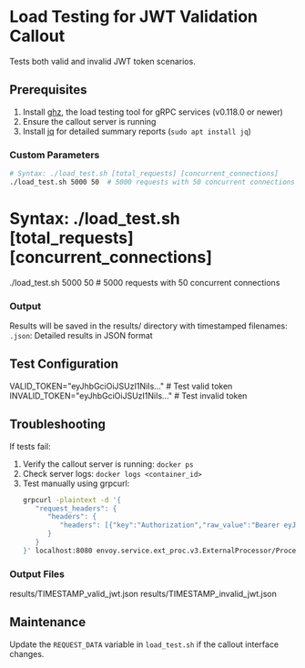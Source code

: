 # Load Testing for JWT Validation Callout

Tests both valid and invalid JWT token scenarios.

## Prerequisites

1. Install [ghz](https://ghz.sh), the load testing tool for gRPC services (v0.118.0 or newer)
2. Ensure the callout server is running
3. Install [jq](https://stedolan.github.io/jq/) for detailed summary reports (`sudo apt install jq`)

### Custom Parameters
```bash
# Syntax: ./load_test.sh [total_requests] [concurrent_connections]
./load_test.sh 5000 50  # 5000 requests with 50 concurrent connections
```

# Syntax: ./load_test.sh [total_requests] [concurrent_connections]
./load_test.sh 5000 50  # 5000 requests with 50 concurrent connections

### Output
Results will be saved in the results/ directory with timestamped filenames:
`.json`: Detailed results in JSON format

## Test Configuration

VALID_TOKEN="eyJhbGciOiJSUzI1NiIs..."   # Test valid token
INVALID_TOKEN="eyJhbGciOiJSUzI1NiIs..." # Test invalid token

## Troubleshooting
If tests fail:
1. Verify the callout server is running: `docker ps`
2. Check server logs: `docker logs <container_id>`
3. Test manually using grpcurl:
   ```bash
   grpcurl -plaintext -d '{
      "request_headers": {
         "headers": {
            "headers": [{"key":"Authorization","raw_value":"Bearer eyJhbGciOiJSUzI1NiIs..."}]
         }
      }
   }' localhost:8080 envoy.service.ext_proc.v3.ExternalProcessor/Process
   ```

### Output Files

results/TIMESTAMP_valid_jwt.json
results/TIMESTAMP_invalid_jwt.json

## Maintenance
Update the `REQUEST_DATA` variable in `load_test.sh` if the callout interface changes.